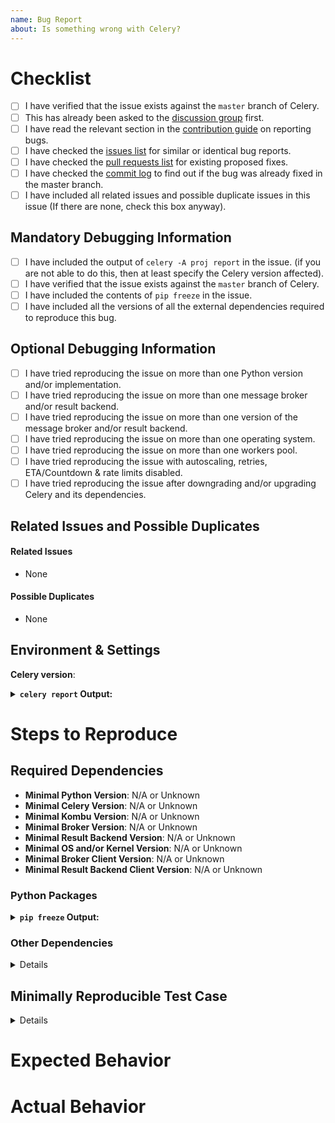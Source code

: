 ```yaml
---
name: Bug Report
about: Is something wrong with Celery?
---
```

<!--
Please fill this template entirely and do not erase parts of it.
We reserve the right to close without a response
bug reports which are incomplete.
-->
# Checklist
<!--
To check an item on the list replace [ ] with [x].
-->
- [ ] I have verified that the issue exists against the `master` branch of Celery.
- [ ] This has already been asked to the [discussion group](https://groups.google.com/forum/#!forum/celery-users) first.
- [ ] I have read the relevant section in the
  [contribution guide](http://docs.celeryproject.org/en/latest/contributing.html#other-bugs)
  on reporting bugs.
- [ ] I have checked the [issues list](https://github.com/celery/celery/issues?q=is%3Aissue+label%3A%22Issue+Type%3A+Bug+Report%22+-label%3A%22Category%3A+Documentation%22)
  for similar or identical bug reports.
- [ ] I have checked the [pull requests list](https://github.com/celery/celery/pulls?q=is%3Apr+label%3A%22PR+Type%3A+Bugfix%22+-label%3A%22Category%3A+Documentation%22)
  for existing proposed fixes.
- [ ] I have checked the [commit log](https://github.com/celery/celery/commits/master)
  to find out if the bug was already fixed in the master branch.
- [ ] I have included all related issues and possible duplicate issues
  in this issue (If there are none, check this box anyway).

## Mandatory Debugging Information

- [ ] I have included the output of ``celery -A proj report`` in the issue.
    (if you are not able to do this, then at least specify the Celery
     version affected).
- [ ] I have verified that the issue exists against the `master` branch of Celery.
- [ ] I have included the contents of ``pip freeze`` in the issue.
- [ ] I have included all the versions of all the external dependencies required
  to reproduce this bug.

## Optional Debugging Information
<!--
Try some of the below if you think they are relevant.
It will help us figure out the scope of the bug and how many users it affects.
-->
- [ ] I have tried reproducing the issue on more than one Python version
  and/or implementation.
- [ ] I have tried reproducing the issue on more than one message broker and/or
  result backend.
- [ ] I have tried reproducing the issue on more than one version of the message
  broker and/or result backend.
- [ ] I have tried reproducing the issue on more than one operating system.
- [ ] I have tried reproducing the issue on more than one workers pool.
- [ ] I have tried reproducing the issue with autoscaling, retries,
  ETA/Countdown & rate limits disabled.
- [ ] I have tried reproducing the issue after downgrading
  and/or upgrading Celery and its dependencies.

## Related Issues and Possible Duplicates
<!--
Please make sure to search and mention any related issues
or possible duplicates to this issue as requested by the checklist above.

This may or may not include issues in other repositories that the Celery project
maintains or other repositories that are dependencies of Celery.

If you don't know how to mention issues, please refer to Github's documentation
on the subject: https://help.github.com/en/articles/autolinked-references-and-urls#issues-and-pull-requests
-->

#### Related Issues

- None

#### Possible Duplicates

- None

## Environment & Settings
<!-- Include the contents of celery --version below -->
**Celery version**:
<!-- Include the output of celery -A proj report below -->
<details>
<summary><b><code>celery report</code> Output:</b></summary>
<p>

```
```

</p>
</details>

# Steps to Reproduce

## Required Dependencies
<!-- Please fill the required dependencies to reproduce this issue -->
* **Minimal Python Version**: N/A or Unknown
* **Minimal Celery Version**: N/A or Unknown
* **Minimal Kombu Version**: N/A or Unknown
* **Minimal Broker Version**: N/A or Unknown
* **Minimal Result Backend Version**: N/A or Unknown
* **Minimal OS and/or Kernel Version**: N/A or Unknown
* **Minimal Broker Client Version**: N/A or Unknown
* **Minimal Result Backend Client Version**: N/A or Unknown

### Python Packages
<!-- Please fill the contents of pip freeze below -->
<details>
<summary><b><code>pip freeze</code> Output:</b></summary>
<p>

```
```

</p>
</details>

### Other Dependencies
<!--
Please provide system dependencies, configuration files
and other dependency information if applicable
-->
<details>
<p>
N/A
</p>
</details>

## Minimally Reproducible Test Case
<!--
Please provide a reproducible test case.
Refer to the Reporting Bugs section in our contribution guide.

We prefer submitting test cases in the form of a PR to our integration test suite.
If you can provide one, please mention the PR number below.
If not, please attach the most minimal code example required to reproduce the issue below.
If the test case is too large, please include a link to a gist or a repository below.
-->

<details>
<p>

```python
```

</p>
</details>

# Expected Behavior
<!-- Describe in detail what you expect to happen -->

# Actual Behavior
<!--
Describe in detail what actually happened.
Please include a backtrace and surround it with triple backticks (```).
In addition, include the Celery daemon logs, the broker logs,
the result backend logs and system logs below if they will help us debug
the issue.
-->
